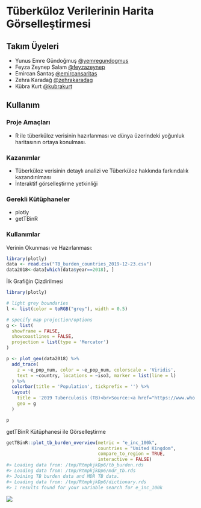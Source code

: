 # Tüberküloz Verilerinin Harita Görselleştirmesi

## Takım Üyeleri

- Yunus Emre Gündoğmuş [@yemregundogmus](https://github.com/yemregundogmus)
- Feyza Zeynep Salam [@feyzazeynep](https://github.com/feyzazeynep)
- Emircan Sarıtaş [@emircansaritas](https://github.com/emircansaritas)
- Zehra Karadağ [@zehrakaradag](https://github.com/zehrakaradag)
- Kübra Kurt [@kubrakurt](https://github.com/kubrakurt)

## Kullanım

### Proje Amaçları
- R ile tüberküloz verisinin hazırlanması ve dünya üzerindeki yoğunluk haritasının ortaya konulması.

### Kazanımlar
- Tüberküloz verisinin detaylı analizi ve Tüberküloz hakkında farkındalık kazandırılması
- İnteraktif görselleştirme yetkinliği

### Gerekli Kütüphaneler
 
- plotly
- getTBinR

### Kullanımlar
Verinin Okunması ve Hazırlanması: 
``` R
library(plotly)
data <- read.csv("TB_burden_countries_2019-12-23.csv")
data2018<-data[which(data$year==2018), ]
```

İlk Grafiğin Çizdirilmesi
``` R
library(plotly)

# light grey boundaries
l <- list(color = toRGB("grey"), width = 0.5)

# specify map projection/options
g <- list(
  showframe = FALSE,
  showcoastlines = FALSE,
  projection = list(type = 'Mercator')
)

p <- plot_geo(data2018) %>%
  add_trace(
    z = ~e_pop_num, color = ~e_pop_num, colorscale = 'Viridis',
    text = ~country, locations = ~iso3, marker = list(line = l)
  ) %>%
  colorbar(title = 'Population', tickprefix = '') %>%
  layout(
    title = '2019 Tuberculosis (TB)<br>Source:<a href="https://www.who.int/tb/country/data/download/en/">World Health Organization</a>',
    geo = g
  )

p
```

getTBinR Kütüphanesi ile Görselleştirme

``` R
getTBinR::plot_tb_burden_overview(metric = "e_inc_100k",
                                  countries = "United Kingdom",
                                  compare_to_region = TRUE,
                                  interactive = FALSE)
#> Loading data from: /tmp/RtmpkjkDp6/tb_burden.rds
#> Loading data from: /tmp/RtmpkjkDp6/mdr_tb.rds
#> Joining TB burden data and MDR TB data.
#> Loading data from: /tmp/RtmpkjkDp6/dictionary.rds
#> 1 results found for your variable search for e_inc_100k
```
![](man/figures/plot-tb-incidence-eur-1.png)<!-- -->
